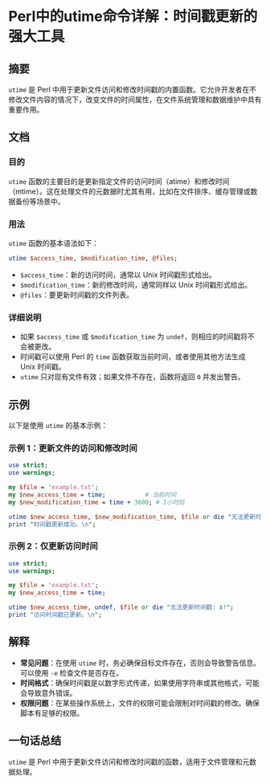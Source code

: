 <!--
Meta Description: # Perl中的utime命令详解：时间戳更新的强大工具 ## 摘要 `utime` 是 Perl 中用于更新文件访问和修改时间戳的内置函数。它允许开发者在不修改文件内容的情况下，改变文件的时间属性，在文件系统管理和数据维护中具有重要作用。 ## 文档 ### 目的 `utime` 函数的主要目的是...
Meta Keywords: utime, perl, time, use, file
-->

# Perl中的utime命令详解：时间戳更新的强大工具

## 摘要
`utime` 是 Perl 中用于更新文件访问和修改时间戳的内置函数。它允许开发者在不修改文件内容的情况下，改变文件的时间属性，在文件系统管理和数据维护中具有重要作用。

## 文档
### 目的
`utime` 函数的主要目的是更新指定文件的访问时间（atime）和修改时间（mtime）。这在处理文件的元数据时尤其有用，比如在文件排序、缓存管理或数据备份等场景中。

### 用法
`utime` 函数的基本语法如下：

```perl
utime $access_time, $modification_time, @files;
```

- `$access_time`：新的访问时间，通常以 Unix 时间戳形式给出。
- `$modification_time`：新的修改时间，通常同样以 Unix 时间戳形式给出。
- `@files`：要更新时间戳的文件列表。

### 详细说明
- 如果 `$access_time` 或 `$modification_time` 为 `undef`，则相应的时间戳将不会被更改。
- 时间戳可以使用 Perl 的 `time` 函数获取当前时间，或者使用其他方法生成 Unix 时间戳。
- `utime` 只对现有文件有效；如果文件不存在，函数将返回 `0` 并发出警告。

## 示例
以下是使用 `utime` 的基本示例：

### 示例 1：更新文件的访问和修改时间
```perl
use strict;
use warnings;

my $file = 'example.txt';
my $new_access_time = time;           # 当前时间
my $new_modification_time = time + 3600; # 1小时后

utime $new_access_time, $new_modification_time, $file or die "无法更新时间戳: $!";
print "时间戳更新成功。\n";
```

### 示例 2：仅更新访问时间
```perl
use strict;
use warnings;

my $file = 'example.txt';
my $new_access_time = time;

utime $new_access_time, undef, $file or die "无法更新时间戳: $!";
print "访问时间戳已更新。\n";
```

## 解释
- **常见问题**：在使用 `utime` 时，务必确保目标文件存在，否则会导致警告信息。可以使用 `-e` 检查文件是否存在。
- **时间格式**：确保时间戳是以数字形式传递，如果使用字符串或其他格式，可能会导致意外错误。
- **权限问题**：在某些操作系统上，文件的权限可能会限制对时间戳的修改。确保脚本有足够的权限。

## 一句话总结
`utime` 是 Perl 中用于更新文件访问和修改时间戳的函数，适用于文件管理和元数据处理。